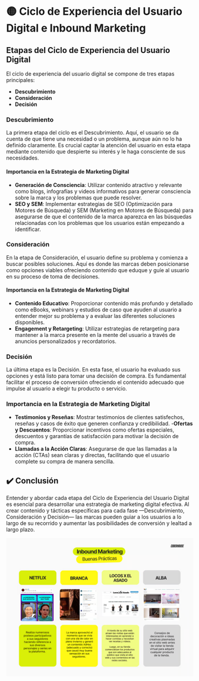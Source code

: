 # 🟡 Ciclo de Experiencia del Usuario Digital e Inbound Marketing

## Etapas del Ciclo de Experiencia del Usuario Digital
El ciclo de experiencia del usuario digital se compone de tres etapas principales:
- **Descubrimiento**
- **Consideración**
- **Decisión**

### Descubrimiento
La primera etapa del ciclo es el Descubrimiento. Aquí, el usuario se da cuenta de que tiene una necesidad o un problema, aunque aún no lo ha definido claramente. Es crucial captar la atención del usuario en esta etapa mediante contenido que despierte su interés y le haga consciente de sus necesidades.

#### Importancia en la Estrategia de Marketing Digital
- **Generación de Consciencia**: Utilizar contenido atractivo y relevante como blogs, infografías y videos informativos para generar consciencia sobre la marca y los problemas que puede resolver.
- **SEO y SEM**: Implementar estrategias de SEO (Optimización para Motores de Búsqueda) y SEM (Marketing en Motores de Búsqueda) para asegurarse de que el contenido de la marca aparezca en las búsquedas relacionadas con los problemas que los usuarios están empezando a identificar.

### Consideración
En la etapa de Consideración, el usuario define su problema y comienza a buscar posibles soluciones. Aquí es donde las marcas deben posicionarse como opciones viables ofreciendo contenido que eduque y guíe al usuario en su proceso de toma de decisiones.

#### Importancia en la Estrategia de Marketing Digital
- **Contenido Educativo**: Proporcionar contenido más profundo y detallado como eBooks, webinars y estudios de caso que ayuden al usuario a entender mejor su problema y a evaluar las diferentes soluciones disponibles.
- **Engagement y Retargeting**: Utilizar estrategias de retargeting para mantener a la marca presente en la mente del usuario a través de anuncios personalizados y recordatorios.

### Decisión
La última etapa es la Decisión. En esta fase, el usuario ha evaluado sus opciones y está listo para tomar una decisión de compra. Es fundamental facilitar el proceso de conversión ofreciendo el contenido adecuado que impulse al usuario a elegir tu producto o servicio.

### Importancia en la Estrategia de Marketing Digital
- **Testimonios y Reseñas**: Mostrar testimonios de clientes satisfechos, reseñas y casos de éxito que generen confianza y credibilidad.
-**Ofertas y Descuentos**: Proporcionar incentivos como ofertas especiales, descuentos y garantías de satisfacción para motivar la decisión de compra.
- **Llamadas a la Acción Claras**: Asegurarse de que las llamadas a la acción (CTAs) sean claras y directas, facilitando que el usuario complete su compra de manera sencilla.

## ✔️ Conclusión
Entender y abordar cada etapa del Ciclo de Experiencia del Usuario Digital es esencial para desarrollar una estrategia de marketing digital efectiva. Al crear contenido y tácticas específicas para cada fase —Descubrimiento, Consideración y Decisión— las marcas pueden guiar a los usuarios a lo largo de su recorrido y aumentar las posibilidades de conversión y lealtad a largo plazo.

![alt text](../02.ElRoldelCM/inbound.png)